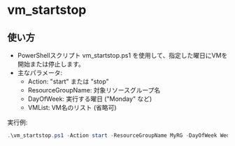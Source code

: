 # vm_startstop

## 使い方

- PowerShellスクリプト vm_startstop.ps1 を使用して、指定した曜日にVMを開始または停止します。
- 主なパラメータ:
  - Action: "start" または "stop"
  - ResourceGroupName: 対象リソースグループ名
  - DayOfWeek: 実行する曜日 ("Monday" など)
  - VMList: VM名のリスト (省略可)

実行例:

```powershell
.\vm_startstop.ps1 -Action start -ResourceGroupName MyRG -DayOfWeek Wednesday
```
